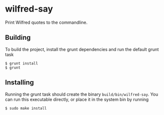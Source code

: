 # wilfred-say

Print Wilfred quotes to the commandline.

## Building

To build the project, install the grunt dependencies and run the default grunt task

    $ grunt install
    $ grunt

## Installing

Running the grunt task should create the binary ```build/bin/wilfred-say```.  You can run this executable directly, or place it in the system  bin by running

    $ sudo make install
